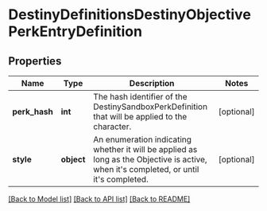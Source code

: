 # DestinyDefinitionsDestinyObjectivePerkEntryDefinition

## Properties
Name | Type | Description | Notes
------------ | ------------- | ------------- | -------------
**perk_hash** | **int** | The hash identifier of the DestinySandboxPerkDefinition that will be applied to the character. | [optional] 
**style** | **object** | An enumeration indicating whether it will be applied as long as the Objective is active, when it&#39;s completed, or until it&#39;s completed. | [optional] 

[[Back to Model list]](../README.md#documentation-for-models) [[Back to API list]](../README.md#documentation-for-api-endpoints) [[Back to README]](../README.md)


